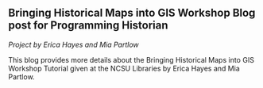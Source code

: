 ## Bringing Historical Maps into GIS Workshop Blog post for Programming Historian
*Project by Erica Hayes and Mia Partlow*

This blog provides more details about the Bringing Historical Maps into GIS Workshop Tutorial given at the NCSU Libraries by Erica Hayes and Mia Partlow.
